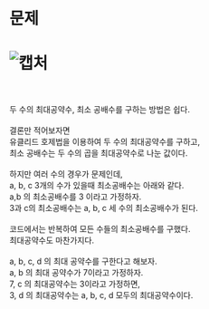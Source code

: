 문제
==
![캡처](https://user-images.githubusercontent.com/73854324/121119103-044f9880-c856-11eb-9b5d-ed89d5cd7ab1.PNG)
<br><br>
==
두 수의 최대공약수, 최소 공배수를 구하는 방법은 쉽다.<br>
<br>
결론만 적어보자면<br>
유클리드 호제법을 이용하여 두 수의 최대공약수를 구하고,<br>
최소 공배수는 두 수의 곱을 최대공약수로 나눈 값이다.<br>
<br>
하지만 여러 수의 경우가 문제인데,<br>
a, b, c 3개의 수가 있을때 최소공배수는 아래와 같다.<br>
a,b 의 최소공배수를 3 이라고 가정하자.<br>
3과 c의 최소공배수는 a, b, c 세 수의 최소공배수가 된다.<br>
<br>
코드에서는 반복하여 모든 수들의 최소공배수를 구했다.<br>
최대공약수도 마찬가지다.<br>
<br>
a, b, c, d 의 최대 공약수를 구한다고 해보자.<br>
a, b 의 최대 공약수가 7이라고 가정하자.<br>
7, c 의 최대공약수는 3이라고 가정하면,<br>
3, d 의 최대공약수는 a, b, c, d 모두의 최대공약수이다.<br>